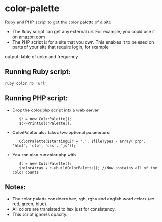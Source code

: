 color-palette
=============

Ruby and PHP script to get the color palette of a site

* The Ruby script can get any external url. For example, you could use it on amazon.com
* The PHP script is for a site that you own. This enables it to be used on parts of your site that require login, for example

output: table of color and frequency

Running Ruby script:
--------------------

    ruby color.rb 'url'

Running PHP script:
-------------------

* Drop the color.php script into a web server

         $c = new ColorPalette();
         $c->PrintColorPalette();

* ColorPalette also takes two optional parameters:

         ColorPalette($startingDir = '.', $fileTypes = array('php', 'html', 'ctp', 'css', 'js'));`

* You can also run color.php with

         $c = new ColorPalette();
         $colorArray = c->buildColorPalette(); //Now contains all of the color counts

Notes:
------

* The color palette considers hex, rgb, rgba and english word colors (ex. red, green, blue).
* All colors are translated to hex just for consistency.
* This script ignores opacity.